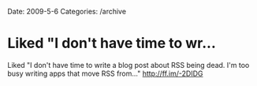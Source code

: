 Date: 2009-5-6
Categories: /archive

# Liked "I don't have time to wr...

Liked "I don't have time to write a blog post about RSS being dead. I'm too busy writing apps that move RSS from..." <a href="http://ff.im/-2DIDG" rel="nofollow">http://ff.im/-2DIDG</a>
